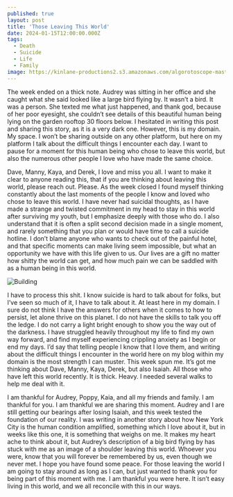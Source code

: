 ```yaml
---
published: true
layout: post
title: 'Those Leaving This World'
date: 2024-01-15T12:00:00.000Z
tags:
  - Death
  - Suicide
  - Life
  - Family
image: https://kinlane-productions2.s3.amazonaws.com/algorotoscope-master/citizenship-eagle-spread-tree.jpg
---
```

The week ended on a thick note. Audrey was sitting in her office and she caught what she said looked like a large bird flying by. It wasn’t a bird. It was a person. She texted me what just happened, and thank god, because of her poor eyesight, she couldn’t see details of this beautiful human being lying on the garden rooftop 30 floors below. I hesitated in writing this post and sharing this story, as it is a very dark one. However, this is my domain. My space. I won’t be sharing outside on any other platform, but here on my platform I talk about the difficult things I encounter each day. I want to pause for a moment for this human being who chose to leave this world, but also the numerous other people I love who have made the same choice.

Dave, Manny, Kaya, and Derek, I love and miss you all. I want to make it clear to anyone reading this, that if you are thinking about leaving this world, please reach out. Please. As the week closed I found myself thinking constantly about the last moments of the people I know and loved who chose to leave this world. I have never had suicidal thoughts, as I have made a strange and twisted commitment in my head to stay in this world after surviving my youth, but I emphasize deeply with those who do. I also understand that it is often a split second decision made in a single moment, and rarely something that you plan or would have time to call a suicide hotline. I don’t blame anyone who wants to check out of the painful hotel, and that specific moments can make living seem impossible, but what an opportunity we have with this life given to us. Our lives are a gift no matter how shitty the world can get, and how much pain we can be saddled with as a human being in this world.

![Building](https://kinlane-productions2.s3.amazonaws.com/building-across-57th.jpeg "Flying")

I have to process this shit. I know suicide is hard to talk about for folks, but I’ve seen so much of it, I have to talk about it. At least here in my domain. I sure do not think I have the answers for others when it comes to how to persist, let alone thrive on this planet. I do not have the skills to talk you off the ledge. I do not carry a light bright enough to show you the way out of the darkness. I have struggled heavily throughout my life to find my own way forward, and find myself experiencing crippling anxiety as I begin or end my days. I’d say that telling people I know that I love them, and writing about the difficult things I encounter in the world here on my blog within my domain is the most strength I can muster. This week spun me. It’s got me thinking about Dave, Manny, Kaya, Derek, but also Isaiah. All those who have left this world recently. It is thick. Heavy. I needed several walks to help me deal with it.

I am thankful for Audrey, Poppy, Kaia, and all my friends and family. I am thankful for you. I am thankful we are sharing this moment. Audrey and I are still getting our bearings after losing Isaiah, and this week tested the foundation of our reality. I was writing in another story about how New York City is the human condition amplified, something which I love about it, but in weeks like this one, it is something that weighs on me. It makes my heart ache to think about it, but Audrey’s description of a big bird flying by has stuck with me as an image of a shoulder leaving this world. Whoever you were, know that you will forever be remembered by us, even though we never met. I hope you have found some peace. For those leaving the world I am going to stay around as long as I can, but just wanted to thank you for being part of this moment with me. I am thankful you were here. It isn’t easy living in this world, and we all reconcile with this in our ways.
